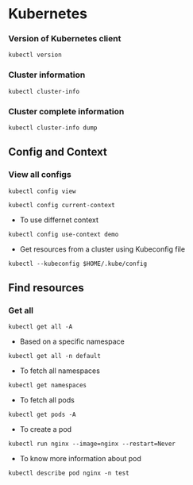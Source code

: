 # Kubernetes

### Version of Kubernetes client

```kubectl version```

### Cluster information

```kubectl cluster-info```

### Cluster complete information

```kubectl cluster-info dump```

## Config and Context

### View all configs

```kubectl config view```

```kubectl config current-context```

- To use differnet context

```kubectl config use-context demo```

- Get resources from a cluster using Kubeconfig file

```kubectl --kubeconfig $HOME/.kube/config```

## Find resources

### Get all 

```kubectl get all -A```

 - Based on a specific namespace
  
```kubectl get all -n default```

- To fetch all namespaces

```kubectl get namespaces```

- To fetch all pods 

```kubectl get pods -A```

- To create a pod 

```kubectl run nginx --image=nginx --restart=Never```

- To know more information about pod

```kubectl describe pod nginx -n test```
